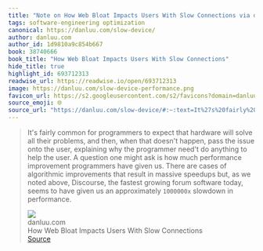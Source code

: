 ```yaml
---
title: "Note on How Web Bloat Impacts Users With Slow Connections via danluu.com"
tags: software-engineering optimization
canonical: https://danluu.com/slow-device/
author: danluu.com
author_id: 1d9810a9c854b667
book: 38740666
book_title: "How Web Bloat Impacts Users With Slow Connections"
hide_title: true
highlight_id: 693712313
readwise_url: https://readwise.io/open/693712313
image: https://danluu.com/slow-device-performance.png
favicon_url: https://s2.googleusercontent.com/s2/favicons?domain=danluu.com
source_emoji: 🌐
source_url: "https://danluu.com/slow-device/#:~:text=It%27s%20fairly%20common,slowdown%20in%20performance."
---
```


> It's fairly common for programmers to expect that hardware will solve all their problems, and then, when that doesn't happen, pass the issue onto the user, explaining why the programmer need't do anything to help the user. A question one might ask is how much performance improvement programmers have given us. There are cases of algorithmic improvements that result in massive speedups but, as we noted above, Discourse, the fastest growing forum software today, seems to have given us an approximately `1000000x` slowdown in performance.
> <div class="quoteback-footer"><div class="quoteback-avatar"><img class="mini-favicon" src="https://s2.googleusercontent.com/s2/favicons?domain=danluu.com"></div><div class="quoteback-metadata"><div class="metadata-inner"><span style="display:none">FROM:</span><div aria-label="danluu.com" class="quoteback-author"> danluu.com</div><div aria-label="How Web Bloat Impacts Users With Slow Connections" class="quoteback-title"> How Web Bloat Impacts Users With Slow Connections</div></div></div><div class="quoteback-backlink"><a target="_blank" aria-label="go to the full text of this quotation" rel="noopener" href="https://danluu.com/slow-device/#:~:text=It%27s%20fairly%20common,slowdown%20in%20performance." class="quoteback-arrow"> Source</a></div></div>